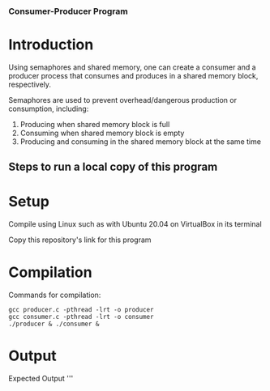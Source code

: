 ### Consumer-Producer Program
# Introduction
Using semaphores and shared memory, one can create a consumer and a producer process that consumes and produces in a shared memory block, respectively.

Semaphores are used to prevent overhead/dangerous production or consumption, including:
1. Producing when shared memory block is full
2. Consuming when shared memory block is empty
3. Producing and consuming in the shared memory block at the same time


## Steps to run a local copy of this program

# Setup
Compile using Linux
    such as with Ubuntu 20.04 on VirtualBox in its terminal

Copy this repository's link for this program

# Compilation
Commands for compilation:

```
gcc producer.c -pthread -lrt -o producer
gcc consumer.c -pthread -lrt -o consumer
./producer & ./consumer &
```

# Output
Expected Output
'''

